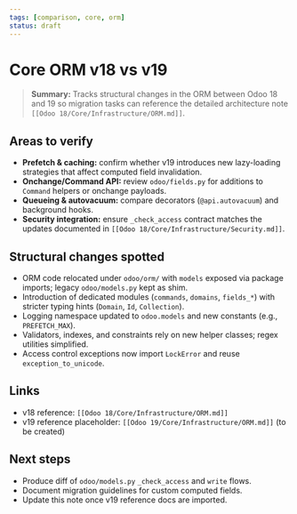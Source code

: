 ```yaml
---
tags: [comparison, core, orm]
status: draft
---
```

# Core ORM v18 vs v19

> **Summary:** Tracks structural changes in the ORM between Odoo 18 and 19 so migration tasks can reference the detailed architecture note `[[Odoo 18/Core/Infrastructure/ORM.md]]`.

## Areas to verify
- **Prefetch & caching:** confirm whether v19 introduces new lazy-loading strategies that affect computed field invalidation.
- **Onchange/Command API:** review `odoo/fields.py` for additions to `Command` helpers or onchange payloads.
- **Queueing & autovacuum:** compare decorators (`@api.autovacuum`) and background hooks.
- **Security integration:** ensure `_check_access` contract matches the updates documented in `[[Odoo 18/Core/Infrastructure/Security.md]]`.

## Structural changes spotted
- ORM code relocated under `odoo/orm/` with `models` exposed via package imports; legacy `odoo/models.py` kept as shim.
- Introduction of dedicated modules (`commands`, `domains`, `fields_*`) with stricter typing hints (`Domain`, `Id`, `Collection`).
- Logging namespace updated to `odoo.models` and new constants (e.g., `PREFETCH_MAX`).
- Validators, indexes, and constraints rely on new helper classes; regex utilities simplified.
- Access control exceptions now import `LockError` and reuse `exception_to_unicode`.

## Links
- v18 reference: `[[Odoo 18/Core/Infrastructure/ORM.md]]`
- v19 reference placeholder: `[[Odoo 19/Core/Infrastructure/ORM.md]]` (to be created)

## Next steps
- Produce diff of `odoo/models.py` `_check_access` and `write` flows.
- Document migration guidelines for custom computed fields.
- Update this note once v19 reference docs are imported.
